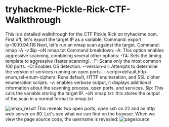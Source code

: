 # tryhackme-Pickle-Rick-CTF-Walkthrough
This is a detailed walkthrough for the CTF Pickle Rick on tryhackme.com.
First off, let's export the target IP as a variable.
Command: export ip=10.10.94.118
Next, let's run an nmap scan against the target.
Command: nmap -A -v $ip -oN nmap.txt
Command breakdown:
-A: This option enables aggressive scanning, combining several other options:
  -T4: Sets the timing template to aggressive (faster scanning).
  -F: Scans only the most common 100 ports.
  -O: Enables OS detection.
  --version-all: Attempts to determine the version of services running on open ports.
  --script=default,http-enum,ssl-enum-ciphers: Runs default, HTTP enumeration, and SSL cipher enumeration scripts.
-v: enables verbose output, it displays additional information about the scanning process, open ports, and services. 
$ip: This calls the variable storing the target IP.
-oN nmap.txt: this stores the output of the scan in a normal format to nmap.txt

![nmap_result](https://github.com/user-attachments/assets/737586aa-2213-453e-90af-a0da1e937a7e)
This reveals two open ports, open ssh on 22 and an http web server on 80. Let's see what we can find on the browser. When we view the page source code, the username is revealed:
![pagesource](https://github.com/user-attachments/assets/a7e04774-c2b6-4594-9e8c-b82db000b0d1)
